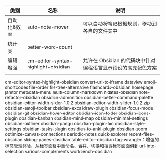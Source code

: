 | 类别        | 名称                                | 说明                                                         |     
| ----------- | ----------------------------------- | ------------------------------------------------------------ | 
| 自动化&效率 | auto-note-mover                     | 可以自动将笔记根据规则，移动到各自的文件夹中                 |
| 统计类      | better-word-count                   |                                                           |
| 编辑增强    | cm-editor-syntax-highlight-obsidian | 允许在 Obsidian 的代码块中针对编程语言显示预设的高亮配色方案   |
|             |                                     |                                                                 |






cm-editor-syntax-highlight-obsidian
convert-url-to-iframe
dataview
emoji-shortcodes
file-order
file-tree-alternative
flashcards-obsidian
homepage
janitor
metadata-menu
multi-column-markdown
nldates-obsidian
note-refactor-obsidian
obsidian-admonition
obsidian-better-command-palette
obsidian-editor-width-slider-1.0.2
obsidian-editor-width-slider-1.0.2.zip
obsidian-emoji-toolbar
obsidian-excalidraw-plugin
obsidian-focus-mode
obsidian-git
obsidian-hover-editor
obsidian-icon-folder
obsidian-icons-plugin
obsidian-kanban
obsidian-mind-map
obsidian-minimal-settings
obsidian-outliner
obsidian-pangu
obsidian-plugin-toc
obsidian-style-settings
obsidian-tasks-plugin
obsidian-to-anki-plugin
obsidian-zoom
optimize-canvas-connections
periodic-notes
quick-explorer
recent-files-obsidian
sliding-panes-obsidian
table-editor-obsidian
tag-wrangler：增强的标签管理体验，从标签面板中重命名、合并、切换和搜索标签面面俱到
url-into-selection
various-complements
workbench-obsidian
